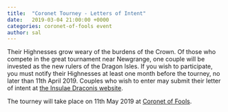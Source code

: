 ```yaml
---
title:  "Coronet Tourney - Letters of Intent"
date:   2019-03-04 21:00:00 +0000
categories: coronet-of-fools event
author: sal
---
```

Their Highnesses grow weary of the burdens of the Crown. Of those who compete in the great tournament near Newgrange, one couple will be invested as the new rulers of the Dragon Isles. If you wish to participate, you must notify their Highnesses at least one month before the tourney, no later than 11th April 2019. Couples who wish to enter may submit their letter of intent at [the Insulae Draconis website](http://insulaedraconis.org/Coronet/CoronetTourney.html).

The tourney will take place on 11th May 2019 at [Coronet of Fools](/events/2019/coronet).